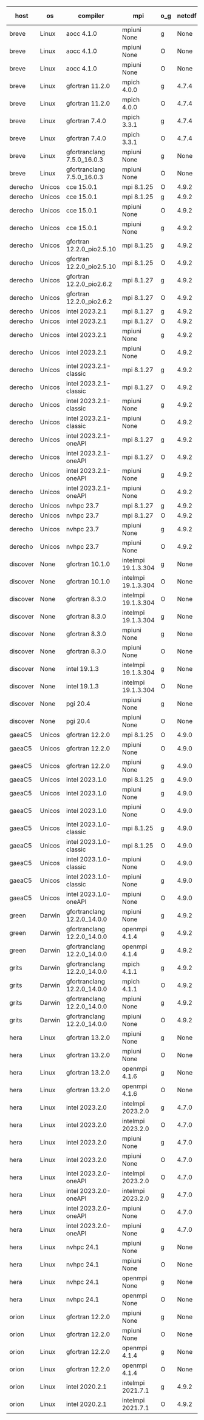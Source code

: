 

| host     | os       | compiler                              | mpi                      | o_g        | netcdf        | build       | u_pass          | u_fail          | s_pass            | s_fail            | e_pass             | e_fail             | nuopc_pass       | nuopc_fail       | artifacts link          |
|----------|----------|---------------------------------------|--------------------------|------------|---------------|-------------|-----------------|-----------------|-------------------|-------------------|--------------------|--------------------|------------------|------------------|-------------------------|
| breve | Linux | aocc 4.1.0 | mpiuni None  | g | None  | PASS | 12502 | 26 | 9 | 0 | 44 | 0 | None | None | <a href="https://github.com/esmf-org/esmf-test-artifacts/tree/dad56e71f0faa1e1c6584247cc6be8ef16c7bf82/develop/aocc/4.1.0/g/mpiuni/None" target="_blank">dad56e7</a> | 
| breve | Linux | aocc 4.1.0 | mpiuni None  | O | None  | PASS | 12502 | 26 | 9 | 0 | 44 | 0 | None | None | <a href="https://github.com/esmf-org/esmf-test-artifacts/tree/8404bb83bf382d3cc8da341ac30fb5ac6baf8690/develop/aocc/4.1.0/O/mpiuni/None" target="_blank">8404bb8</a> | 
| breve | Linux | aocc 4.1.0 | mpiuni None  | O | None  | PASS | None | None | None | None | None | None | None | None | <a href="https://github.com/esmf-org/esmf-test-artifacts/tree/5fdc17d2c8f3b74e6b0ea917b13dea79db705990/develop/aocc/4.1.0/O/mpiuni/None" target="_blank">5fdc17d</a> | 
| breve | Linux | gfortran 11.2.0 | mpich 4.0.0  | g | 4.7.4  | PASS | 14198 | 0 | 51 | 0 | 81 | 0 | 56 | 0 | <a href="https://github.com/esmf-org/esmf-test-artifacts/tree/ecc749c122feee9aa7d980377c1ac8bb2cac9e0c/develop/gfortran/11.2.0/g/mpich/4.0.0" target="_blank">ecc749c</a> | 
| breve | Linux | gfortran 11.2.0 | mpich 4.0.0  | O | 4.7.4  | PASS | 14198 | 0 | 51 | 0 | 81 | 0 | 56 | 0 | <a href="https://github.com/esmf-org/esmf-test-artifacts/tree/4499a3abe9997f466bf220df07931a95e392e4eb/develop/gfortran/11.2.0/O/mpich/4.0.0" target="_blank">4499a3a</a> | 
| breve | Linux | gfortran 7.4.0 | mpich 3.3.1  | g | 4.7.4  | PASS | 14198 | 0 | 51 | 0 | 81 | 0 | 56 | 0 | <a href="https://github.com/esmf-org/esmf-test-artifacts/tree/dcea0a59fb1e2eeb11722a9d82956c4675b5d7d2/develop/gfortran/7.4.0/g/mpich/3.3.1" target="_blank">dcea0a5</a> | 
| breve | Linux | gfortran 7.4.0 | mpich 3.3.1  | O | 4.7.4  | PASS | 14198 | 0 | 51 | 0 | 81 | 0 | 56 | 0 | <a href="https://github.com/esmf-org/esmf-test-artifacts/tree/47fb4685f382e3fd4211f92d48e784c6dca67b86/develop/gfortran/7.4.0/O/mpich/3.3.1" target="_blank">47fb468</a> | 
| breve | Linux | gfortranclang 7.5.0_16.0.3 | mpiuni None  | g | None  | PASS | 12528 | 0 | 9 | 0 | 44 | 0 | None | None | <a href="https://github.com/esmf-org/esmf-test-artifacts/tree/61dfeb5c25e1aafafeb6dc9d9fb6f8dc8b19d4e5/develop/gfortranclang/7.5.0_16.0.3/g/mpiuni/None" target="_blank">61dfeb5</a> | 
| breve | Linux | gfortranclang 7.5.0_16.0.3 | mpiuni None  | O | None  | PASS | 12528 | 0 | 9 | 0 | 44 | 0 | None | None | <a href="https://github.com/esmf-org/esmf-test-artifacts/tree/cfb7f23181c985236dab510c87aca094210c6811/develop/gfortranclang/7.5.0_16.0.3/O/mpiuni/None" target="_blank">cfb7f23</a> | 
| derecho | Unicos | cce 15.0.1 | mpi 8.1.25  | O | 4.9.2  | PASS | 14120 | 78 | 51 | 0 | 81 | 0 | 56 | 0 | <a href="https://github.com/esmf-org/esmf-test-artifacts/tree/d1c65dc00531c0847d23146d1f9e110c113882a9/develop/cce/15.0.1/O/mpi/8.1.25" target="_blank">d1c65dc</a> | 
| derecho | Unicos | cce 15.0.1 | mpi 8.1.25  | g | 4.9.2  | PASS | 14122 | 76 | 51 | 0 | 81 | 0 | 56 | 0 | <a href="https://github.com/esmf-org/esmf-test-artifacts/tree/9cf33aecacb76987fc09e014c98b9f823bf47ad2/develop/cce/15.0.1/g/mpi/8.1.25" target="_blank">9cf33ae</a> | 
| derecho | Unicos | cce 15.0.1 | mpiuni None  | O | 4.9.2  | PASS | 12293 | 235 | 9 | 0 | 44 | 0 | None | None | <a href="https://github.com/esmf-org/esmf-test-artifacts/tree/b0a9e74fab0ee69a075fd4e06b7326ccc7301975/develop/cce/15.0.1/O/mpiuni/None" target="_blank">b0a9e74</a> | 
| derecho | Unicos | cce 15.0.1 | mpiuni None  | g | 4.9.2  | PASS | 12452 | 76 | 9 | 0 | 44 | 0 | None | None | <a href="https://github.com/esmf-org/esmf-test-artifacts/tree/51559b9f4cea68c1749e12cceed2a0102c41aa65/develop/cce/15.0.1/g/mpiuni/None" target="_blank">51559b9</a> | 
| derecho | Unicos | gfortran 12.2.0_pio2.5.10 | mpi 8.1.25  | g | 4.9.2  | PASS | 14198 | 0 | 51 | 0 | 81 | 0 | 56 | 0 | <a href="https://github.com/esmf-org/esmf-test-artifacts/tree/cb5d984ac6a2715602a5f706997b39d7422046e6/develop/gfortran/12.2.0_pio2.5.10/g/mpi/8.1.25" target="_blank">cb5d984</a> | 
| derecho | Unicos | gfortran 12.2.0_pio2.5.10 | mpi 8.1.25  | O | 4.9.2  | PASS | 14198 | 0 | 51 | 0 | 81 | 0 | 56 | 0 | <a href="https://github.com/esmf-org/esmf-test-artifacts/tree/e9012d066510053b8ee221d75253699fad2f1c9e/develop/gfortran/12.2.0_pio2.5.10/O/mpi/8.1.25" target="_blank">e9012d0</a> | 
| derecho | Unicos | gfortran 12.2.0_pio2.6.2 | mpi 8.1.27  | g | 4.9.2  | PASS | 14198 | 0 | 51 | 0 | 81 | 0 | 56 | 0 | <a href="https://github.com/esmf-org/esmf-test-artifacts/tree/4117a881fba52301413a5a87b144842274dcbbc2/develop/gfortran/12.2.0_pio2.6.2/g/mpi/8.1.27" target="_blank">4117a88</a> | 
| derecho | Unicos | gfortran 12.2.0_pio2.6.2 | mpi 8.1.27  | O | 4.9.2  | PASS | 14198 | 0 | 51 | 0 | 81 | 0 | 56 | 0 | <a href="https://github.com/esmf-org/esmf-test-artifacts/tree/2791fd8d75bdcc345299c1801e078cca01dedc9f/develop/gfortran/12.2.0_pio2.6.2/O/mpi/8.1.27" target="_blank">2791fd8</a> | 
| derecho | Unicos | intel 2023.2.1 | mpi 8.1.27  | g | 4.9.2  | PASS | 14198 | 0 | 51 | 0 | 81 | 0 | 57 | 0 | <a href="https://github.com/esmf-org/esmf-test-artifacts/tree/ad831557322b0b5961b25002c8885301e715bf77/develop/intel/2023.2.1/g/mpi/8.1.27" target="_blank">ad83155</a> | 
| derecho | Unicos | intel 2023.2.1 | mpi 8.1.27  | O | 4.9.2  | PASS | 14198 | 0 | 51 | 0 | 81 | 0 | 57 | 0 | <a href="https://github.com/esmf-org/esmf-test-artifacts/tree/e47d996f25631b2512a7574c04ba08d4e20fa44e/develop/intel/2023.2.1/O/mpi/8.1.27" target="_blank">e47d996</a> | 
| derecho | Unicos | intel 2023.2.1 | mpiuni None  | g | 4.9.2  | PASS | 12528 | 0 | 9 | 0 | 44 | 0 | None | None | <a href="https://github.com/esmf-org/esmf-test-artifacts/tree/4cf89874a1ab22a52ce3755d490096edb0be79a9/develop/intel/2023.2.1/g/mpiuni/None" target="_blank">4cf8987</a> | 
| derecho | Unicos | intel 2023.2.1 | mpiuni None  | O | 4.9.2  | PASS | 12528 | 0 | 9 | 0 | 44 | 0 | None | None | <a href="https://github.com/esmf-org/esmf-test-artifacts/tree/501b651ffcb204f9f602696c80d424cca3c3da06/develop/intel/2023.2.1/O/mpiuni/None" target="_blank">501b651</a> | 
| derecho | Unicos | intel 2023.2.1-classic | mpi 8.1.27  | g | 4.9.2  | PASS | 14198 | 0 | 51 | 0 | 81 | 0 | 56 | 0 | <a href="https://github.com/esmf-org/esmf-test-artifacts/tree/1e33716aa9de6e14760269f8864774370509ba8d/develop/intel/2023.2.1-classic/g/mpi/8.1.27" target="_blank">1e33716</a> | 
| derecho | Unicos | intel 2023.2.1-classic | mpi 8.1.27  | O | 4.9.2  | PASS | 14198 | 0 | 51 | 0 | 81 | 0 | 56 | 0 | <a href="https://github.com/esmf-org/esmf-test-artifacts/tree/0a0dd5dc798b0b5e2b0d7bf6c095546a59b8bad4/develop/intel/2023.2.1-classic/O/mpi/8.1.27" target="_blank">0a0dd5d</a> | 
| derecho | Unicos | intel 2023.2.1-classic | mpiuni None  | g | 4.9.2  | PASS | 12528 | 0 | 9 | 0 | 44 | 0 | None | None | <a href="https://github.com/esmf-org/esmf-test-artifacts/tree/297930d791d77e65ddf3f830b506e32da4e14a4e/develop/intel/2023.2.1-classic/g/mpiuni/None" target="_blank">297930d</a> | 
| derecho | Unicos | intel 2023.2.1-classic | mpiuni None  | O | 4.9.2  | PASS | 12528 | 0 | 9 | 0 | 44 | 0 | None | None | <a href="https://github.com/esmf-org/esmf-test-artifacts/tree/79ff7274b5c2057b9c8b1e035971773334c0e082/develop/intel/2023.2.1-classic/O/mpiuni/None" target="_blank">79ff727</a> | 
| derecho | Unicos | intel 2023.2.1-oneAPI | mpi 8.1.27  | g | 4.9.2  | PASS | 14198 | 0 | 51 | 0 | 81 | 0 | 56 | 0 | <a href="https://github.com/esmf-org/esmf-test-artifacts/tree/5eb0483f48b608d25d0cf967c20f8a1f6f13e259/develop/intel/2023.2.1-oneAPI/g/mpi/8.1.27" target="_blank">5eb0483</a> | 
| derecho | Unicos | intel 2023.2.1-oneAPI | mpi 8.1.27  | O | 4.9.2  | PASS | 14198 | 0 | 50 | 1 | 81 | 0 | 56 | 0 | <a href="https://github.com/esmf-org/esmf-test-artifacts/tree/772fa4a6d2b58039e0b8685d0141c77c13b57a6a/develop/intel/2023.2.1-oneAPI/O/mpi/8.1.27" target="_blank">772fa4a</a> | 
| derecho | Unicos | intel 2023.2.1-oneAPI | mpiuni None  | g | 4.9.2  | PASS | 12528 | 0 | 9 | 0 | 44 | 0 | None | None | <a href="https://github.com/esmf-org/esmf-test-artifacts/tree/69f07900d0e017ad2d97aa49d17adaf27bf608e0/develop/intel/2023.2.1-oneAPI/g/mpiuni/None" target="_blank">69f0790</a> | 
| derecho | Unicos | intel 2023.2.1-oneAPI | mpiuni None  | O | 4.9.2  | PASS | 12528 | 0 | 9 | 0 | 44 | 0 | None | None | <a href="https://github.com/esmf-org/esmf-test-artifacts/tree/d13cb28d69596bb98838bf6d79ac03c815370a93/develop/intel/2023.2.1-oneAPI/O/mpiuni/None" target="_blank">d13cb28</a> | 
| derecho | Unicos | nvhpc 23.7 | mpi 8.1.27  | g | 4.9.2  | PASS | 14198 | 0 | 51 | 0 | 81 | 0 | 56 | 0 | <a href="https://github.com/esmf-org/esmf-test-artifacts/tree/d5bf86231bfb25154da0fa2fe1a39f33f9bf198e/develop/nvhpc/23.7/g/mpi/8.1.27" target="_blank">d5bf862</a> | 
| derecho | Unicos | nvhpc 23.7 | mpi 8.1.27  | O | 4.9.2  | PASS | 14198 | 0 | 51 | 0 | 81 | 0 | 56 | 0 | <a href="https://github.com/esmf-org/esmf-test-artifacts/tree/0ba125a1b84f01e72727d61b5a4291e6878a5403/develop/nvhpc/23.7/O/mpi/8.1.27" target="_blank">0ba125a</a> | 
| derecho | Unicos | nvhpc 23.7 | mpiuni None  | g | 4.9.2  | PASS | 12528 | 0 | 9 | 0 | 44 | 0 | None | None | <a href="https://github.com/esmf-org/esmf-test-artifacts/tree/32ac782e7d79a8598753a4ebf5325a6dd8e76871/develop/nvhpc/23.7/g/mpiuni/None" target="_blank">32ac782</a> | 
| derecho | Unicos | nvhpc 23.7 | mpiuni None  | O | 4.9.2  | PASS | 12528 | 0 | 9 | 0 | 44 | 0 | None | None | <a href="https://github.com/esmf-org/esmf-test-artifacts/tree/b0f87d75816ed9779ab89b6ab10b924e4e313972/develop/nvhpc/23.7/O/mpiuni/None" target="_blank">b0f87d7</a> | 
| discover | None | gfortran 10.1.0 | intelmpi 19.1.3.304  | g | None  | FAIL | None | None | None | None | None | None | None | None | <a href="https://github.com/esmf-org/esmf-test-artifacts/tree/1456fe7e377193fffa657789ff9c0da9a586d578/develop/gfortran/10.1.0/g/intelmpi/19.1.3.304" target="_blank">1456fe7</a> | 
| discover | None | gfortran 10.1.0 | intelmpi 19.1.3.304  | O | None  | FAIL | None | None | None | None | None | None | None | None | <a href="https://github.com/esmf-org/esmf-test-artifacts/tree/7a0217f0c614d0731545dc9d8681d2865b4c28f5/develop/gfortran/10.1.0/O/intelmpi/19.1.3.304" target="_blank">7a0217f</a> | 
| discover | None | gfortran 8.3.0 | intelmpi 19.1.3.304  | O | None  | FAIL | None | None | None | None | None | None | None | None | <a href="https://github.com/esmf-org/esmf-test-artifacts/tree/26e1cee5bba54e5a6d0ad37e4b367285b4df6df4/develop/gfortran/8.3.0/O/intelmpi/19.1.3.304" target="_blank">26e1cee</a> | 
| discover | None | gfortran 8.3.0 | intelmpi 19.1.3.304  | g | None  | FAIL | None | None | None | None | None | None | None | None | <a href="https://github.com/esmf-org/esmf-test-artifacts/tree/2c4f3363a378b4fdc718bd255b5769b4f48b3de9/develop/gfortran/8.3.0/g/intelmpi/19.1.3.304" target="_blank">2c4f336</a> | 
| discover | None | gfortran 8.3.0 | mpiuni None  | g | None  | FAIL | None | None | None | None | None | None | None | None | <a href="https://github.com/esmf-org/esmf-test-artifacts/tree/dddb6b8dbc466bd3b4d75641eaf3e831bdd68f39/develop/gfortran/8.3.0/g/mpiuni/None" target="_blank">dddb6b8</a> | 
| discover | None | gfortran 8.3.0 | mpiuni None  | O | None  | FAIL | None | None | None | None | None | None | None | None | <a href="https://github.com/esmf-org/esmf-test-artifacts/tree/d80e2bd0366a699f65c6b5985a1bc90b05e6e56d/develop/gfortran/8.3.0/O/mpiuni/None" target="_blank">d80e2bd</a> | 
| discover | None | intel 19.1.3 | intelmpi 19.1.3.304  | g | None  | FAIL | None | None | None | None | None | None | None | None | <a href="https://github.com/esmf-org/esmf-test-artifacts/tree/fcd82a0cca400a959c63d9bcaa953e8c69b6e360/develop/intel/19.1.3/g/intelmpi/19.1.3.304" target="_blank">fcd82a0</a> | 
| discover | None | intel 19.1.3 | intelmpi 19.1.3.304  | O | None  | FAIL | None | None | None | None | None | None | None | None | <a href="https://github.com/esmf-org/esmf-test-artifacts/tree/f11ef0e036d9299cb79538a18e76b971d80e8a28/develop/intel/19.1.3/O/intelmpi/19.1.3.304" target="_blank">f11ef0e</a> | 
| discover | None | pgi 20.4 | mpiuni None  | g | None  | FAIL | None | None | None | None | None | None | None | None | <a href="https://github.com/esmf-org/esmf-test-artifacts/tree/6cdb92e5ceb1d0edad538ab2a42a68dee454d945/develop/pgi/20.4/g/mpiuni/None" target="_blank">6cdb92e</a> | 
| discover | None | pgi 20.4 | mpiuni None  | O | None  | FAIL | None | None | None | None | None | None | None | None | <a href="https://github.com/esmf-org/esmf-test-artifacts/tree/c0a3109acdd0c1f9b3e6beefc4569e4a5057ff4e/develop/pgi/20.4/O/mpiuni/None" target="_blank">c0a3109</a> | 
| gaeaC5 | Unicos | gfortran 12.2.0 | mpi 8.1.25  | O | 4.9.0  | PASS | 14198 | 0 | 51 | 0 | 81 | 0 | 56 | 0 | <a href="https://github.com/esmf-org/esmf-test-artifacts/tree/95e1aaaf9a01b9062a3c44d9a84111f095fa292a/develop/gfortran/12.2.0/O/mpi/8.1.25" target="_blank">95e1aaa</a> | 
| gaeaC5 | Unicos | gfortran 12.2.0 | mpiuni None  | O | 4.9.0  | PASS | 12528 | 0 | 9 | 0 | 44 | 0 | None | None | <a href="https://github.com/esmf-org/esmf-test-artifacts/tree/7bf243b3cfcdcee54fc25628ab041340b1659ab5/develop/gfortran/12.2.0/O/mpiuni/None" target="_blank">7bf243b</a> | 
| gaeaC5 | Unicos | gfortran 12.2.0 | mpiuni None  | g | 4.9.0  | PASS | None | None | None | None | None | None | None | None | <a href="https://github.com/esmf-org/esmf-test-artifacts/tree/c99497773a758d60a9798418ee0e407e06d05c33/develop/gfortran/12.2.0/g/mpiuni/None" target="_blank">c994977</a> | 
| gaeaC5 | Unicos | intel 2023.1.0 | mpi 8.1.25  | g | 4.9.0  | PASS | 14198 | 0 | 51 | 0 | 81 | 0 | 56 | 0 | <a href="https://github.com/esmf-org/esmf-test-artifacts/tree/446d4fde146ca5b73910a8deabb0533bcf238565/develop/intel/2023.1.0/g/mpi/8.1.25" target="_blank">446d4fd</a> | 
| gaeaC5 | Unicos | intel 2023.1.0 | mpiuni None  | g | 4.9.0  | PASS | None | None | None | None | None | None | None | None | <a href="https://github.com/esmf-org/esmf-test-artifacts/tree/08ac7831beae2b18c984eeca587b383fc991f24e/develop/intel/2023.1.0/g/mpiuni/None" target="_blank">08ac783</a> | 
| gaeaC5 | Unicos | intel 2023.1.0 | mpiuni None  | O | 4.9.0  | PASS | 12528 | 0 | 9 | 0 | 44 | 0 | None | None | <a href="https://github.com/esmf-org/esmf-test-artifacts/tree/ecfc07989e43679eac70959d28f98165b5687355/develop/intel/2023.1.0/O/mpiuni/None" target="_blank">ecfc079</a> | 
| gaeaC5 | Unicos | intel 2023.1.0-classic | mpi 8.1.25  | g | 4.9.0  | PASS | None | None | None | None | None | None | None | None | <a href="https://github.com/esmf-org/esmf-test-artifacts/tree/4cfe551fc332850f87be695846b2bfb89668d313/develop/intel/2023.1.0-classic/g/mpi/8.1.25" target="_blank">4cfe551</a> | 
| gaeaC5 | Unicos | intel 2023.1.0-classic | mpi 8.1.25  | O | 4.9.0  | PASS | None | None | None | None | None | None | None | None | <a href="https://github.com/esmf-org/esmf-test-artifacts/tree/8a511e06c8212cd4e161b9971575d64a3bd6afb9/develop/intel/2023.1.0-classic/O/mpi/8.1.25" target="_blank">8a511e0</a> | 
| gaeaC5 | Unicos | intel 2023.1.0-classic | mpiuni None  | O | 4.9.0  | PASS | 12528 | 0 | 9 | 0 | 44 | 0 | None | None | <a href="https://github.com/esmf-org/esmf-test-artifacts/tree/1c270375a25fab8f49a5e616a4dae993301ed118/develop/intel/2023.1.0-classic/O/mpiuni/None" target="_blank">1c27037</a> | 
| gaeaC5 | Unicos | intel 2023.1.0-classic | mpiuni None  | g | 4.9.0  | PASS | 12528 | 0 | 9 | 0 | 44 | 0 | None | None | <a href="https://github.com/esmf-org/esmf-test-artifacts/tree/e6f088ce83f21d5185018d93f19a5c9768abecb0/develop/intel/2023.1.0-classic/g/mpiuni/None" target="_blank">e6f088c</a> | 
| gaeaC5 | Unicos | intel 2023.1.0-oneAPI | mpiuni None  | O | 4.9.0  | PASS | 12528 | 0 | 9 | 0 | 44 | 0 | None | None | <a href="https://github.com/esmf-org/esmf-test-artifacts/tree/d283aab08484baf18598bbf534a4797619bf50d9/develop/intel/2023.1.0-oneAPI/O/mpiuni/None" target="_blank">d283aab</a> | 
| green | Darwin | gfortranclang 12.2.0_14.0.0 | mpiuni None  | g | 4.9.2  | PASS | 12528 | 0 | 9 | 0 | 44 | 0 | None | None | <a href="https://github.com/esmf-org/esmf-test-artifacts/tree/4d6aacaf40e8a35a1231039c1d9aed7f36dae364/develop/gfortranclang/12.2.0_14.0.0/g/mpiuni/None" target="_blank">4d6aaca</a> | 
| green | Darwin | gfortranclang 12.2.0_14.0.0 | openmpi 4.1.4  | g | 4.9.2  | PASS | 14198 | 0 | 51 | 0 | 81 | 0 | 57 | 0 | <a href="https://github.com/esmf-org/esmf-test-artifacts/tree/47214661a41e68b603b81fba6d2cd97e6d78ab5d/develop/gfortranclang/12.2.0_14.0.0/g/openmpi/4.1.4" target="_blank">4721466</a> | 
| green | Darwin | gfortranclang 12.2.0_14.0.0 | openmpi 4.1.4  | g | 4.9.2  | PASS | None | None | None | None | None | None | None | None | <a href="https://github.com/esmf-org/esmf-test-artifacts/tree/0b809423f2c1d63ec1a19df737c717cd0dfecde0/develop/gfortranclang/12.2.0_14.0.0/g/openmpi/4.1.4" target="_blank">0b80942</a> | 
| grits | Darwin | gfortranclang 12.2.0_14.0.0 | mpich 4.1.1  | g | 4.9.2  | PASS | 14198 | 0 | 51 | 0 | 81 | 0 | 43 | 13 | <a href="https://github.com/esmf-org/esmf-test-artifacts/tree/03594fdf10299f2bba714b961e3c37f18b9c996d/develop/gfortranclang/12.2.0_14.0.0/g/mpich/4.1.1" target="_blank">03594fd</a> | 
| grits | Darwin | gfortranclang 12.2.0_14.0.0 | mpich 4.1.1  | O | 4.9.2  | PASS | 14198 | 0 | 51 | 0 | 81 | 0 | 44 | 12 | <a href="https://github.com/esmf-org/esmf-test-artifacts/tree/e7a44c0d45255e1b757a310b77f3bbb8776cc4cb/develop/gfortranclang/12.2.0_14.0.0/O/mpich/4.1.1" target="_blank">e7a44c0</a> | 
| grits | Darwin | gfortranclang 12.2.0_14.0.0 | mpiuni None  | g | 4.9.2  | PASS | 12528 | 0 | 9 | 0 | 44 | 0 | None | None | <a href="https://github.com/esmf-org/esmf-test-artifacts/tree/919d08a4bd2c1bd1775829d0bd40c43c52110c69/develop/gfortranclang/12.2.0_14.0.0/g/mpiuni/None" target="_blank">919d08a</a> | 
| grits | Darwin | gfortranclang 12.2.0_14.0.0 | mpiuni None  | O | 4.9.2  | PASS | 12528 | 0 | 9 | 0 | 44 | 0 | None | None | <a href="https://github.com/esmf-org/esmf-test-artifacts/tree/a094e149afc0deb91fd12a7db121f52d6c3a50b2/develop/gfortranclang/12.2.0_14.0.0/O/mpiuni/None" target="_blank">a094e14</a> | 
| hera | Linux | gfortran 13.2.0 | mpiuni None  | g | None  | PASS | 12528 | 0 | 9 | 0 | 44 | 0 | None | None | <a href="https://github.com/esmf-org/esmf-test-artifacts/tree/6ec5f3472a9fd0d4c96a330821c17885747c0070/develop/gfortran/13.2.0/g/mpiuni/None" target="_blank">6ec5f34</a> | 
| hera | Linux | gfortran 13.2.0 | mpiuni None  | O | None  | PASS | 12528 | 0 | 9 | 0 | 44 | 0 | None | None | <a href="https://github.com/esmf-org/esmf-test-artifacts/tree/40ca14287c85c7120a4e5155393a0a41e9b345fb/develop/gfortran/13.2.0/O/mpiuni/None" target="_blank">40ca142</a> | 
| hera | Linux | gfortran 13.2.0 | openmpi 4.1.6  | g | None  | PASS | 14198 | 0 | 51 | 0 | 81 | 0 | 56 | 0 | <a href="https://github.com/esmf-org/esmf-test-artifacts/tree/21bd70efb64ca267f93c72440dcb492a032a2f91/develop/gfortran/13.2.0/g/openmpi/4.1.6" target="_blank">21bd70e</a> | 
| hera | Linux | gfortran 13.2.0 | openmpi 4.1.6  | O | None  | PASS | 14198 | 0 | 51 | 0 | 81 | 0 | 56 | 0 | <a href="https://github.com/esmf-org/esmf-test-artifacts/tree/962813fd96f8fc87897a8452457e1b60a96e356c/develop/gfortran/13.2.0/O/openmpi/4.1.6" target="_blank">962813f</a> | 
| hera | Linux | intel 2023.2.0 | intelmpi 2023.2.0  | g | 4.7.0  | PASS | 14198 | 0 | 51 | 0 | 81 | 0 | 56 | 0 | <a href="https://github.com/esmf-org/esmf-test-artifacts/tree/d14f6dea4c85c1062a14c4dfdfff90bbc9cc1be3/develop/intel/2023.2.0/g/intelmpi/2023.2.0" target="_blank">d14f6de</a> | 
| hera | Linux | intel 2023.2.0 | intelmpi 2023.2.0  | O | 4.7.0  | PASS | 14198 | 0 | 51 | 0 | 81 | 0 | 56 | 0 | <a href="https://github.com/esmf-org/esmf-test-artifacts/tree/962af5cfd6242ae4d8e70981beea3824a26b8444/develop/intel/2023.2.0/O/intelmpi/2023.2.0" target="_blank">962af5c</a> | 
| hera | Linux | intel 2023.2.0 | mpiuni None  | g | 4.7.0  | PASS | 12528 | 0 | 9 | 0 | 44 | 0 | None | None | <a href="https://github.com/esmf-org/esmf-test-artifacts/tree/4afc1b7ea4bed23e7316929c6ce92fa25ef9d090/develop/intel/2023.2.0/g/mpiuni/None" target="_blank">4afc1b7</a> | 
| hera | Linux | intel 2023.2.0 | mpiuni None  | O | 4.7.0  | PASS | 12528 | 0 | 9 | 0 | 44 | 0 | None | None | <a href="https://github.com/esmf-org/esmf-test-artifacts/tree/d89d14a310e421ccc9a201a03dd920b4ac56ac11/develop/intel/2023.2.0/O/mpiuni/None" target="_blank">d89d14a</a> | 
| hera | Linux | intel 2023.2.0-oneAPI | intelmpi 2023.2.0  | O | 4.7.0  | PASS | 14198 | 0 | 50 | 1 | 81 | 0 | 56 | 0 | <a href="https://github.com/esmf-org/esmf-test-artifacts/tree/970c6fa743458124262d69a6d1634d0a36a77b7f/develop/intel/2023.2.0-oneAPI/O/intelmpi/2023.2.0" target="_blank">970c6fa</a> | 
| hera | Linux | intel 2023.2.0-oneAPI | intelmpi 2023.2.0  | g | 4.7.0  | PASS | 14198 | 0 | 51 | 0 | 81 | 0 | 56 | 0 | <a href="https://github.com/esmf-org/esmf-test-artifacts/tree/11431c7ac60605f50df569b904e12fc68b2bed5a/develop/intel/2023.2.0-oneAPI/g/intelmpi/2023.2.0" target="_blank">11431c7</a> | 
| hera | Linux | intel 2023.2.0-oneAPI | mpiuni None  | O | 4.7.0  | PASS | 12528 | 0 | 9 | 0 | 44 | 0 | None | None | <a href="https://github.com/esmf-org/esmf-test-artifacts/tree/3875bb990b3ac7a7a9d27f641d2038262b9b07e0/develop/intel/2023.2.0-oneAPI/O/mpiuni/None" target="_blank">3875bb9</a> | 
| hera | Linux | intel 2023.2.0-oneAPI | mpiuni None  | g | 4.7.0  | PASS | 12528 | 0 | 9 | 0 | 44 | 0 | None | None | <a href="https://github.com/esmf-org/esmf-test-artifacts/tree/f67c4d0dd1c614f2af7167eceb60a241871ec667/develop/intel/2023.2.0-oneAPI/g/mpiuni/None" target="_blank">f67c4d0</a> | 
| hera | Linux | nvhpc 24.1 | mpiuni None  | g | None  | PASS | 12528 | 0 | 9 | 0 | 44 | 0 | None | None | <a href="https://github.com/esmf-org/esmf-test-artifacts/tree/91eaa1dc58c3ad29d078465a32134672114dd95a/develop/nvhpc/24.1/g/mpiuni/None" target="_blank">91eaa1d</a> | 
| hera | Linux | nvhpc 24.1 | mpiuni None  | O | None  | PASS | 12528 | 0 | 9 | 0 | 44 | 0 | None | None | <a href="https://github.com/esmf-org/esmf-test-artifacts/tree/08d5b5cea01c1035959e4a054f2f79c85c0f19df/develop/nvhpc/24.1/O/mpiuni/None" target="_blank">08d5b5c</a> | 
| hera | Linux | nvhpc 24.1 | openmpi None  | g | None  | PASS | 14198 | 0 | 51 | 0 | 81 | 0 | 56 | 0 | <a href="https://github.com/esmf-org/esmf-test-artifacts/tree/86e4d48cb70094c07b7146b7e82e3c458d032d86/develop/nvhpc/24.1/g/openmpi/None" target="_blank">86e4d48</a> | 
| hera | Linux | nvhpc 24.1 | openmpi None  | O | None  | PASS | 14198 | 0 | 51 | 0 | 81 | 0 | 56 | 0 | <a href="https://github.com/esmf-org/esmf-test-artifacts/tree/e4a289fbb8da631690d007dcd835392d30c5640b/develop/nvhpc/24.1/O/openmpi/None" target="_blank">e4a289f</a> | 
| orion | Linux | gfortran 12.2.0 | mpiuni None  | g | None  | PASS | 12528 | 0 | 9 | 0 | 44 | 0 | None | None | <a href="https://github.com/esmf-org/esmf-test-artifacts/tree/d163b461070eb3b564ea9e55465a37e43cc8d879/develop/gfortran/12.2.0/g/mpiuni/None" target="_blank">d163b46</a> | 
| orion | Linux | gfortran 12.2.0 | mpiuni None  | O | None  | PASS | 12528 | 0 | 9 | 0 | 44 | 0 | None | None | <a href="https://github.com/esmf-org/esmf-test-artifacts/tree/d526dca5c4c799ee16a11cffb80ebc07ddb9c3f0/develop/gfortran/12.2.0/O/mpiuni/None" target="_blank">d526dca</a> | 
| orion | Linux | gfortran 12.2.0 | openmpi 4.1.4  | g | None  | PASS | 14198 | 0 | 51 | 0 | 81 | 0 | 44 | 12 | <a href="https://github.com/esmf-org/esmf-test-artifacts/tree/313aaf64cfba89212cc29806ab3c13fab07a01d0/develop/gfortran/12.2.0/g/openmpi/4.1.4" target="_blank">313aaf6</a> | 
| orion | Linux | gfortran 12.2.0 | openmpi 4.1.4  | O | None  | PASS | 14198 | 0 | 51 | 0 | 81 | 0 | 44 | 12 | <a href="https://github.com/esmf-org/esmf-test-artifacts/tree/f4d6b41feb0103e1b9d0dca29e14a32255573857/develop/gfortran/12.2.0/O/openmpi/4.1.4" target="_blank">f4d6b41</a> | 
| orion | Linux | intel 2020.2.1 | intelmpi 2021.7.1  | g | 4.9.2  | PASS | 14198 | 0 | 51 | 0 | 81 | 0 | 44 | 12 | <a href="https://github.com/esmf-org/esmf-test-artifacts/tree/5e552def8cfdfefdf3c5cb774a5787a20c1aea00/develop/intel/2020.2.1/g/intelmpi/2021.7.1" target="_blank">5e552de</a> | 
| orion | Linux | intel 2020.2.1 | intelmpi 2021.7.1  | O | 4.9.2  | PASS | 14198 | 0 | 51 | 0 | 81 | 0 | 44 | 12 | <a href="https://github.com/esmf-org/esmf-test-artifacts/tree/d4a66d033023c45e5c40349e5fe38319a5fca620/develop/intel/2020.2.1/O/intelmpi/2021.7.1" target="_blank">d4a66d0</a> | 
